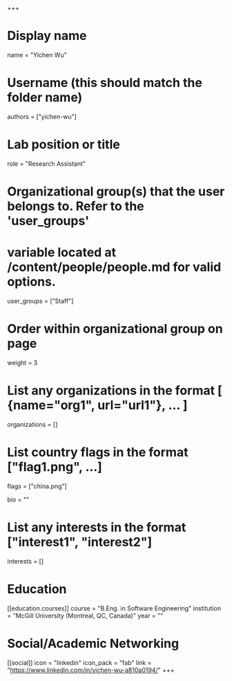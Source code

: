 +++
# Display name
name = "Yichen Wu"

# Username (this should match the folder name)
authors = ["yichen-wu"]

# Lab position or title
role = "Research Assistant"

# Organizational group(s) that the user belongs to. Refer to the 'user_groups'
# variable located at /content/people/people.md for valid options.
user_groups = ["Staff"]

# Order within organizational group on page
weight = 3

# List any organizations in the format [ {name="org1", url="url1"}, ... ]
organizations = []

# List country flags in the format ["flag1.png", ...]
flags = ["china.png"]

bio = ""

# List any interests in the format ["interest1", "interest2"]
interests = []

# Education
[[education.courses]]
course = "B.Eng. in Software Engineering"
institution = "McGill University (Montreal, QC, Canada)"
year = ""

# Social/Academic Networking
[[social]]
  icon = "linkedin"
  icon_pack = "fab"
  link = "https://www.linkedin.com/in/yichen-wu-a810a0194/"
+++
